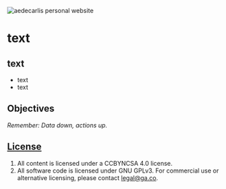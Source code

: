 ![aedecarlis personal website](http://imgur.com/a/o6g3Y)

# text


## text

-   text
-   text

## Objectives

*Remember: Data down, actions up.*

## [License](LICENSE)

1.  All content is licensed under a CC­BY­NC­SA 4.0 license.
1.  All software code is licensed under GNU GPLv3. For commercial use or
    alternative licensing, please contact legal@ga.co.
